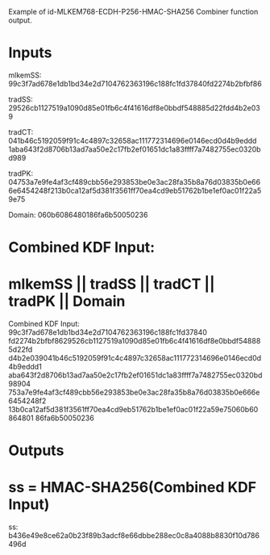 Example of id-MLKEM768-ECDH-P256-HMAC-SHA256 Combiner function output.

# Inputs
mlkemSS:
99c3f7ad678e1db1bd34e2d7104762363196c188fc1fd37840fd2274b2bfbf86

tradSS:
29526cb1127519a1090d85e01fb6c4f41616df8e0bbdf548885d22fdd4b2e039

tradCT:  041b46c5192059f91c4c4897c32658ac111772314696e0146ecd0d4b9eddd
1aba643f2d8706b13ad7aa50e2c17fb2ef01651dc1a83ffff7a7482755ec0320bd989

tradPK:  04753a7e9fe4af3cf489cbb56e293853be0e3ac28fa35b8a76d03835b0e66
6e6454248f213b0ca12af5d381f3561ff70ea4cd9eb51762b1be1ef0ac01f22a59e75

Domain:  060b6086480186fa6b50050236


# Combined KDF Input:
#  mlkemSS || tradSS || tradCT || tradPK || Domain

Combined KDF Input: 99c3f7ad678e1db1bd34e2d7104762363196c188fc1fd37840
fd2274b2bfbf8629526cb1127519a1090d85e01fb6c4f41616df8e0bbdf548885d22fd
d4b2e039041b46c5192059f91c4c4897c32658ac111772314696e0146ecd0d4b9eddd1
aba643f2d8706b13ad7aa50e2c17fb2ef01651dc1a83ffff7a7482755ec0320bd98904
753a7e9fe4af3cf489cbb56e293853be0e3ac28fa35b8a76d03835b0e666e6454248f2
13b0ca12af5d381f3561ff70ea4cd9eb51762b1be1ef0ac01f22a59e75060b60864801
86fa6b50050236


# Outputs
# ss = HMAC-SHA256(Combined KDF Input)

ss: b436e49e8ce62a0b23f89b3adcf8e66dbbe288ec0c8a4088b8830f10d786496d
